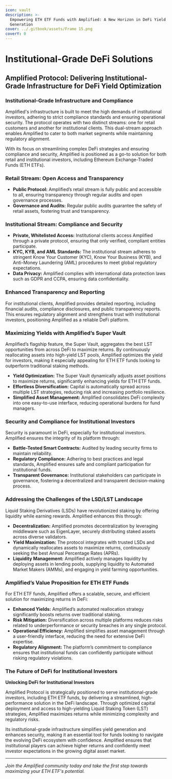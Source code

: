 ```yaml
---
icon: vault
description: >-
  Empowering ETH ETF Funds with Amplified: A New Horizon in DeFi Yield
  Generation
cover: ../.gitbook/assets/Frame 15.png
coverY: 0
---
```


# Institutional-Grade DeFi Solutions

## Amplified Protocol: Delivering Institutional-Grade Infrastructure for DeFi Yield Optimization

### **Institutional-Grade Infrastructure and Compliance**

Amplified's infrastructure is built to meet the high demands of institutional investors, adhering to strict compliance standards and ensuring operational security. The protocol operates with two distinct streams: one for retail customers and another for institutional clients. This dual-stream approach enables Amplified to cater to both market segments while maintaining regulatory alignment.

With its focus on streamlining complex DeFi strategies and ensuring compliance and security, Amplified is positioned as a go-to solution for both retail and institutional investors, including Ethereum Exchange-Traded Funds (ETH ETFs).

### **Retail Stream: Open Access and Transparency**

* **Public Protocol:** Amplified’s retail stream is fully public and accessible to all, ensuring transparency through regular audits and open governance processes.
* **Governance and Audits:** Regular public audits guarantee the safety of retail assets, fostering trust and transparency.

### **Institutional Stream: Compliance and Security**

* **Private, Whitelisted Access:** Institutional clients access Amplified through a private protocol, ensuring that only verified, compliant entities participate.
* **KYC, KYB, and AML Standards:** The institutional stream adheres to stringent Know Your Customer (KYC), Know Your Business (KYB), and Anti-Money Laundering (AML) procedures to meet global regulatory expectations.
* **Data Privacy:** Amplified complies with international data protection laws such as GDPR and CCPA, ensuring data confidentiality.

### **Enhanced Transparency and Reporting**

For institutional clients, Amplified provides detailed reporting, including financial audits, compliance disclosures, and public transparency reports. This ensures regulatory alignment and strengthens trust with institutional investors, positioning Amplified as a reliable DeFi platform.

### **Maximizing Yields with Amplified’s Super Vault**

Amplified’s flagship feature, the Super Vault, aggregates the best LST opportunities from across DeFi to maximize returns. By continuously reallocating assets into high-yield LST pools, Amplified optimizes the yield for investors, making it especially appealing for ETH ETF funds looking to outperform traditional staking methods.

* **Yield Optimization:** The Super Vault dynamically adjusts asset positions to maximize returns, significantly enhancing yields for ETH ETF funds.
* **Effortless Diversification:** Capital is automatically spread across multiple LST strategies, reducing risk and increasing portfolio resilience.
* **Simplified Asset Management:** Amplified consolidates DeFi complexity into one easy-to-use interface, reducing operational burdens for fund managers.

### **Security and Compliance for Institutional Investors**

Security is paramount in DeFi, especially for institutional investors. Amplified ensures the integrity of its platform through:

* **Battle-Tested Smart Contracts:** Audited by leading security firms to maintain reliability.
* **Regulatory Compliance:** Adhering to best practices and legal standards, Amplified ensures safe and compliant participation for institutional funds.
* **Transparent Governance:** Institutional stakeholders can participate in governance, fostering a decentralized and transparent decision-making process.

### **Addressing the Challenges of the LSD/LST Landscape**

Liquid Staking Derivatives (LSDs) have revolutionized staking by offering liquidity while earning rewards. Amplified enhances this through:

* **Decentralization:** Amplified promotes decentralization by leveraging middleware such as EigenLayer, securely distributing staked assets across diverse validators.
* **Yield Maximization:** The protocol integrates with trusted LSDs and dynamically reallocates assets to maximize returns, continuously seeking the best Annual Percentage Rates (APRs).
* **Liquidity Management:** Amplified actively manages liquidity by deploying assets in lending pools, supplying liquidity to Automated Market Makers (AMMs), and engaging in yield farming opportunities.

### **Amplified’s Value Proposition for ETH ETF Funds**

For ETH ETF funds, Amplified offers a scalable, secure, and efficient solution for maximizing returns in DeFi:

* **Enhanced Yields:** Amplified’s automated reallocation strategy significantly boosts returns over traditional staking.
* **Risk Mitigation:** Diversification across multiple platforms reduces risks related to underperformance or security breaches in any single protocol.
* **Operational Efficiency:** Amplified simplifies asset management through a user-friendly interface, reducing the need for extensive DeFi expertise.
* **Regulatory Alignment:** The platform’s commitment to compliance ensures that institutional funds can confidently participate without risking regulatory violations.

### **The Future of DeFi for Institutional Investors**

**Unlocking DeFi for Institutional Investors**

Amplified Protocol is strategically positioned to serve institutional-grade investors, including ETH ETF funds, by delivering a streamlined, high-performance solution in the DeFi landscape. Through optimized capital deployment and access to high-yielding Liquid Staking Token (LST) strategies, Amplified maximizes returns while minimizing complexity and regulatory risks.

Its institutional-grade infrastructure simplifies yield generation and enhances security, making it an essential tool for funds looking to navigate the evolving DeFi ecosystem with confidence. Amplified ensures that institutional players can achieve higher returns and confidently meet investor expectations in the growing digital asset market.

***

_Join the Amplified community today and take the first step towards maximizing your ETH ETF's potential._
